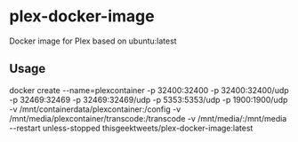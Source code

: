 # plex-docker-image
Docker image for Plex based on ubuntu:latest
## Usage
docker create --name=plexcontainer -p 32400:32400 -p 32400:32400/udp -p 32469:32469 -p 32469:32469/udp -p 5353:5353/udp -p 1900:1900/udp -v /mnt/containerdata/plexcontainer:/config -v /mnt/media/plexcontainer/transcode:/transcode -v /mnt/media/:/mnt/media --restart unless-stopped thisgeektweets/plex-docker-image:latest